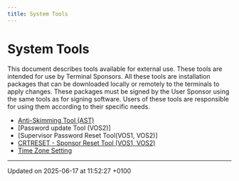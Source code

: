 ```yaml
---
title: System Tools
---
```


# System Tools

This document describes tools available for external use. These tools are intended for use by Terminal Sponsors. All these tools are installation packages that can be downloaded locally or remotely to the terminals to apply changes. These packages must be signed by the User Sponsor using the same tools as for signing software. Users of these tools are responsible for using them according to their specific needs.

- [Anti-Skimming Tool (AST)](pg_ast_users_guide.md)
- [Password update Tool (VOS2)]
- [Supervisor Password Reset Tool(VOS1, VOS2)]
- [CRTRESET - Sponsor Reset Tool (VOS1, VOS2)](pg_vos_crtreset_guide.md)
- [Time Zone Setting](pg_timezone_setting.md)

---

Updated on 2025-06-17 at 11:52:27 +0100
